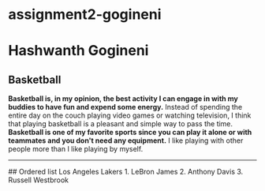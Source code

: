 # assignment2-gogineni
# Hashwanth Gogineni
## Basketball
**Basketball is, in my opinion, the best activity I can engage in with my buddies to have fun and expend some energy.** Instead of spending the entire day on the couch playing video games or watching television, I think that playing basketball is a pleasant and simple way to pass the time. **Basketball is one of my favorite sports since you can play it alone or with teammates and you don't need any equipment.** I like playing with other people more than I like playing by myself.
<hr/>
## Ordered list
Los Angeles Lakers
1. LeBron James
2. Anthony Davis
3. Russell Westbrook
